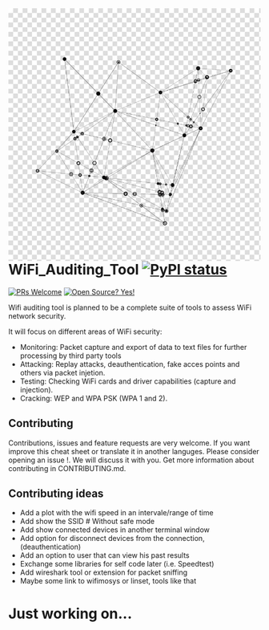 <img src="icon.jpg" align="right"/>

# WiFi_Auditing_Tool [![PyPI status](https://img.shields.io/pypi/status/ansicolortags.svg)](https://pypi.python.org/pypi/ansicolortags/)
[![PRs Welcome](https://img.shields.io/badge/PRs-welcome-brightgreen.svg?style=flat-square)](http://makeapullrequest.com) [![Open Source? Yes!](https://badgen.net/badge/Open%20Source%20%3F/Yes%21/blue?icon=github)](https://github.com/Naereen/badges/)

Wifi auditing tool is planned to be a complete suite of tools to assess WiFi network security.

It will focus on different areas of WiFi security:
- Monitoring: Packet capture and export of data to text files for further processing by third party tools
- Attacking: Replay attacks, deauthentication, fake acces points and others via packet injetion.
- Testing: Checking WiFi cards and driver capabilities (capture and injection).
- Cracking: WEP and WPA PSK (WPA 1 and 2).

## Contributing
Contributions, issues and feature requests are very welcome. If you want improve this cheat sheet or translate it in another languges. Please consider opening an issue !. We will discuss it with you. Get more information about contributing in CONTRIBUTING.md.

## Contributing ideas
- Add a plot with the wifi speed in an intervale/range of time
- Add show the SSID # Without safe mode 
- Add show connected devices in another terminal window
- Add option for disconnect devices from the connection, (deauthentication)
- Add an option to user that can view his past results
- Exchange some libraries for self code later (i.e. Speedtest)
- Add wireshark tool or extension for packet sniffing
- Maybe some link to wifimosys or linset, tools like that

# Just working on... # 
